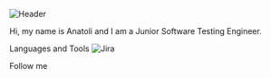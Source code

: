 ![Header](https://github.com/av-gerasimov/av-gerasimov/blob/main/assets/quote-2023-05-03-7880195ac0e81fca8cbf927d36f32742.jpg)

Hi, my name is Anatoli and I am a Junior Software Testing Engineer.

Languages and Tools
![Jira](https://img.shields.io/badge-Jira-000000?style=for-the-badge&logo=jira&logoColor=0000FF)

Follow me
